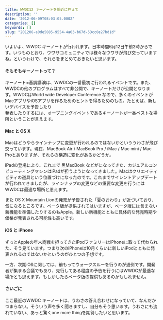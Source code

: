 ```yaml
---
title: WWDC12 キーノートを間近に控えて
description: ''
date: '2012-06-09T08:03:05.000Z'
categories: []
keywords: []
slug: "201206-a0de5085-9554-4a03-b67d-53cc0e27bd1d"
---
```

いよいよ、WWDC キーノートが行われます。日本時間6月12日午前2時からです。いつものとおり、ウワサコミュニティでは様々なウワサが飛び交っていますね。というわけで、それらをまとめておきたいと思います。

#### そもそもキーノートって？

キーノート=基調講演は、WWDCの一番最初に行われるイベントです。また、WWDCの他のプログラムはすべて非公開で、キーノートだけが公開となります。WWDCはWorld wide Developer Conference なので、多くのイベントがMacアプリやiOSアプリを作るためのヒントを得るためのもの。たとえば、新しいデバイスを予告したり  
発表したりするには、オープニングイベントであるキーノートが一番ベストな場所ということが言えます。

#### Mac と OS X

Macはどうやらラインナップに変更が行われるのではないかといううわさが飛び交っています。現在、MacBook Air / MacBook Pro / iMac / Mac mini / Mac Proとありますが、それらの構造に変化があるかどうか。  
  
iPadの登場により、これまで 黒MacBook などがになってきた、カジュアルコンピューティングマシンはiPadが担うようになってきました。Macはクリエイティビティの道具という位置づけになったのです。これまでサイレントアップデートが行われてきましたが、ラインナップの変更などの重要な変更を行うにはWWDCは最適な場所と思えます。

また OS X Mountain Lionの発売が予告された「夏のおわり」が近づいており、気になるところです。ベータ版が提供されてはいますが、ベータ版には含まない新機能を準備したりするのもApple。新しい新機能とともに具体的な発売時期や価格が発表される可能性も高いです。

#### iOS と iPhone

ずっとAppleの年末商戦を担ってきたiPodファミリーはiPhoneに取って代わられた、そう見ています。つまり次のiPhoneは10月くらいに新しいiPodとともに発表されるのではないかというのがひとつの予想です。  
  
一方、次期iOSに関しては、前もってウォークスルーを行うのが通例です。開発者が集まる会議でもあり、先行してある程度の予告を行うにはWWDCが最適な場所とも思えます。もしかしたらベータ版の提供もあるのかもしれません。

#### さいごに

ここ最近のWWDC キーノートは、うわさの答え合わせになっていて、なんだかつまらない。そういう声を多く聞きますし、自分もそう思います。うわさにも流れていない、あっと驚くone more thingを期待したいと思います。